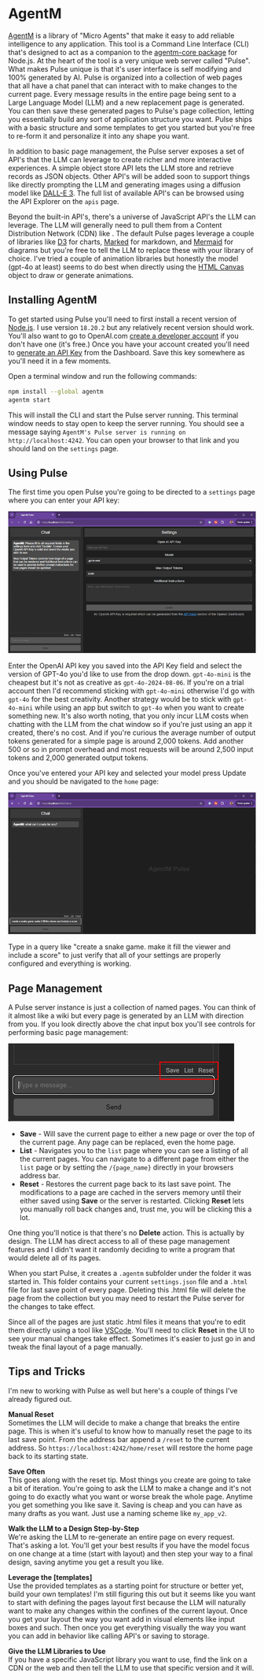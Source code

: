 # AgentM

[AgentM](https://github.com/Stevenic/agentm-js) is a library of "Micro Agents" that make it easy to add reliable intelligence to any application. This tool is a Command Line Interface (CLI) that's designed to act as a companion to the [agentm-core package](https://www.npmjs.com/package/agentm-core) for Node.js. At the heart of the tool is a very unique web server called "Pulse". What makes Pulse unique is that it's user interface is self modifying and 100% generated by AI. Pulse is organized into a collection of web pages that all have a chat panel that can interact with to make changes to the current page. Every message results in the entire page being sent to a Large Language Model (LLM) and a new replacement page is generated.  You can then save these generated pages to Pulse's page collection, letting you essentially build any sort of application structure you want.  Pulse ships with a basic structure and some templates to get you started but you're free to re-form it and personalize it into any shape you want.

In addition to basic page management, the Pulse server exposes a set of API's that the LLM can leverage to create richer and more interactive experiences. A simple object store API lets the LLM store and retrieve records as JSON objects.  Other API's will be added soon to support things like directly prompting the LLM and generating images using a diffusion model like [DALL-E 3](https://openai.com/index/dall-e-3/). The full list of available API's can be browsed using the API Explorer on the `apis` page. 

Beyond the built-in API's, there's a universe of JavaScript API's the LLM can leverage. The LLM will generally need to pull them from a Content Distribution Network (CDN) like [<cdnjs>](https://cdnjs.com/). The default Pulse pages leverage a couple of libraries like [D3](https://d3js.org/) for charts, [Marked](https://marked.js.org/) for markdown, and [Mermaid](https://mermaid.js.org/) for diagrams but you're free to tell the LLM to replace these with your library of choice. I've tried a couple of animation libraries but honestly the model (gpt-4o at least) seems to do best when directly using the [HTML Canvas](https://www.w3schools.com/graphics/canvas_intro.asp) object to draw or generate animations. 


## Installing AgentM

To get started using Pulse you'll need to first install a recent version of [Node.js](https://nodejs.org/en/download/package-manager/current). I use version `18.20.2` but any relatively recent version should work.  You'll also want to go to OpenAI.com [create a developer account](https://platform.openai.com/login?launch) if you don't have one (it's free.)  Once you have your account created you'll need to [generate an API Key](https://platform.openai.com/api-keys) from the Dashboard. Save this key somewhere as you'll need it in a few moments.

Open a terminal window and run the following commands:

```bash
npm install --global agentm
agentm start
```

This will install the CLI and start the Pulse server running. This terminal window needs to stay open to keep the server running.  You should see a message saying `AgentM's Pulse server is running on http://localhost:4242`.  You can open your browser to that link and you should land on the `settings` page.


## Using Pulse

The first time you open Pulse you're going to be directed to a `settings` page where you can enter your API key: 

![Pulse Settings Page](./images/settings.png)

Enter the OpenAI API key you saved into the API Key field and select the version of GPT-4o you'd like to use from the drop down. `gpt-4o-mini` is the cheapest but it's not as creative as `gpt-4o-2024-08-06`. If you're on a trial account then I'd recommend sticking with `gpt-4o-mini` otherwise I'd go with `gpt-4o` for the best creativity. Another strategy would be to stick with `gpt-4o-mini` while using an app but switch to `gpt-4o` when you want to create something new.  It's also worth noting, that you only incur LLM costs when chatting with the LLM from the chat window so if you're just using an app it created, there's no cost.  And if you're curious the average number of output tokens generated for a simple page is around 2,000 tokens. Add another 500 or so in prompt overhead and most requests will be around 2,500 input tokens and 2,000 generated output tokens.

Once you've entered your API key and selected your model press Update and you should be navigated to the `home` page:

![Pulse Home Page](./images/home.png)

Type in a query like "create a snake game. make it fill the viewer and include a score" to just verify that all of your settings are properly configured and everything is working.


## Page Management

A Pulse server instance is just a collection of named pages. You can think of it almost like a wiki but every page is generated by an LLM with direction from you. If you look directly above the chat input box you'll see controls for performing basic page management:

![Pulse Page Management](./images/page-management.png)

- **Save** - Will save the current page to either a new page or over the top of the current page. Any page can be replaced, even the home page.
- **List** - Navigates you to the `list` page where you can see a listing of all the current pages. You can navigate to a different page from either the `list` page or by setting the `/{page_name}` directly in your browsers address bar.
- **Reset** - Restores the current page back to its last save point. The modifications to a page are cached in the servers memory until their either saved using **Save** or the server is restarted.  Clicking **Reset** lets you manually roll back changes and, trust me, you will be clicking this a lot.

One thing you'll notice is that there's no **Delete** action. This is actually by design. The LLM has direct access to all of these page management features and I didn't want it randomly deciding to write a program that would delete all of its pages.

When you start Pulse, it creates a `.agentm` subfolder under the folder it was started in. This folder contains your current `settings.json` file and a `.html` file for last save point of every page.  Deleting this .html file will delete the page from the collection but you may need to restart the Pulse server for the changes to take effect.

Since all of the pages are just static .html files it means that you're to edit them directly using a tool like [VSCode](https://code.visualstudio.com/). You'll need to click **Reset** in the UI to see your manual changes take effect.  Sometimes it's easier to just go in and tweak the final layout of a page manually.


## Tips and Tricks

I'm new to working with Pulse as well but here's a couple of things I've already figured out.

**Manual Reset**\
Sometimes the LLM will decide to make a change that breaks the entire page. This is when it's useful to know how to manually reset the page to its last save point.  From the address bar append a `/reset` to the current address. So `https://localhost:4242/home/reset` will restore the home page back to its starting state.


**Save Often**\
This goes along with the reset tip. Most things you create are going to take a bit of iteration. You're going to ask the LLM to make a change and it's not going to do exactly what you want or worse break the whole page. Anytime you get something you like save it. Saving is cheap and you can have as many drafts as you want. Just use a naming scheme like `my_app_v2`.

**Walk the LLM to a Design Step-by-Step**\
We're asking the LLM to re-generate an entire page on every request. That's asking a lot. You'll get your best results if you have the model focus on one change at a time (start with layout) and then step your way to a final design, saving anytime you get a result you like.

**Leverage the [templates]**\
Use the provided templates as a starting point for structure or better yet, build your own templates!  I'm still figuring this out but it seems like you want to start with defining the pages layout first because the LLM will naturally want to make any changes within the confines of the current layout. Once you get your layout the way you want add in visual elements like input boxes and such. Then once you get everything visually the way you want you can add in behavior like calling API's or saving to storage.

**Give the LLM Libraries to Use**\
If you have a specific JavaScript library you want to use, find the link on a CDN or the web and then tell the LLM to use that specific version and it will.